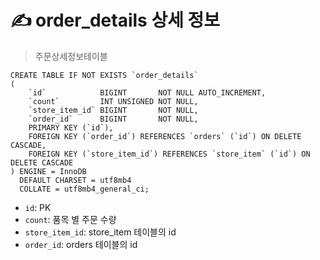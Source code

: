 # ✍️ order_details 상세 정보
> 주문상세정보테이블

```mariadb
CREATE TABLE IF NOT EXISTS `order_details`
(
    `id`            BIGINT       NOT NULL AUTO_INCREMENT,
    `count`         INT UNSIGNED NOT NULL,
    `store_item_id` BIGINT       NOT NULL,
    `order_id`      BIGINT       NOT NULL,
    PRIMARY KEY (`id`),
    FOREIGN KEY (`order_id`) REFERENCES `orders` (`id`) ON DELETE CASCADE,
    FOREIGN KEY (`store_item_id`) REFERENCES `store_item` (`id`) ON DELETE CASCADE
) ENGINE = InnoDB
  DEFAULT CHARSET = utf8mb4
  COLLATE = utf8mb4_general_ci;
```

- `id`: PK
- `count`: 품목 별 주문 수량
- `store_item_id`: store_item 테이블의 id
- `order_id`: orders 테이블의 id
